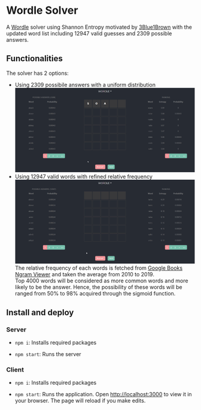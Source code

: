# Wordle Solver

A [Wordle](https://www.nytimes.com/games/wordle/index.html) solver using Shannon Entropy motivated by [3Blue1Brown](https://www.youtube.com/watch?v=v68zYyaEmEA) with the updated word list including 12947 valid guesses and 2309 possible answers.

## Functionalities
The solver has 2 options:

- Using 2309 possibile answers with a uniform distribution
![](https://github.com/qqq201/wordle-solver/blob/main/demo/demo2309.gif)
- Using 12947 valid words with refined relative frequency\
![](https://github.com/qqq201/wordle-solver/blob/main/demo/demo12947.gif)\
The relative frequency of each words is fetched from [Google Books Ngram Viewer](https://books.google.com/ngrams) and taken the average from 2010 to 2019.\
Top 4000 words will be considered as more common words and more likely to be the answer. Hence, the possibility of these words will be ranged from 50% to 98% acquired through the sigmoid function.


## Install and deploy
### Server
- `npm i`: Installs required packages

- `npm start`: Runs the server

### Client
- `npm i`: Installs required packages

- `npm start`: Runs the application. Open [http://localhost:3000](http://localhost:3000) to view it in your browser. The page will reload if you make edits.
